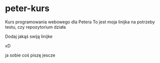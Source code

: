 # peter-kurs

Kurs programowania webowego dla Petera
To jest moja linijka na potrzeby testu, czy repozytorium działa

Dodaj jakąś swiją linijke

xD

ja sobie coś piszę jescze
